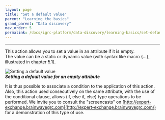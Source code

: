 ```yaml
---
layout: page
title: "Set a default value"
parent: "Learning the basics"
grand_parent: "Data discovery"
nav_order: 5
permalink: /docs/igrc-platform/data-discovery/learning-basics/set-default-value/
---
```

---

This action allows you to set a value in an attribute if it is empty.     
The value can be a static or dynamic value (with syntax like macro {...}, illustrated in chapter 5.1).   

![Setting a default value]({{site.baseurl}}/docs/igrc-platform/data-discovery/learning-the-basics\set-a-default-value\worddav365e3a06a8ed062645697f294c9a2684.png "Setting a default value")   
**_Setting a default value for an empty attribute_**     

It is thus possible to associate a condition to the application of this action. Also, this action used consecutively on the same attribute, with the use of the conditional clause, allows (if, else if, else) type operations to be performed. We invite you to consult the "screencasts" on [http://expert-exchange.brainwavegrc.com](http://expert-exchange.brainwavegrc.com/) for a demonstration of this type of use.
